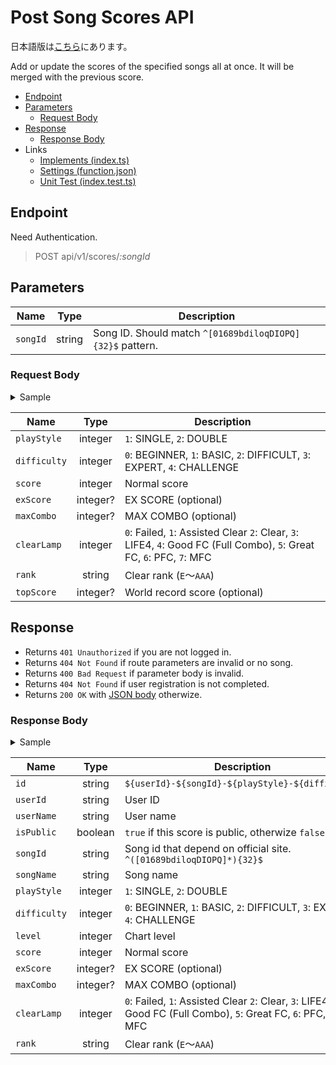 # Post Song Scores API

日本語版は[こちら](./README-ja.md)にあります。

Add or update the scores of the specified songs all at once.
It will be merged with the previous score.

- [Endpoint](#endpoint)
- [Parameters](#parameters)
  - [Request Body](#request-body)
- [Response](#response)
  - [Response Body](#response-body)
- Links
  - [Implements (index.ts)](index.ts)
  - [Settings (function.json)](function.json)
  - [Unit Test (index.test.ts)](index.test.ts)

## Endpoint

Need Authentication.

> POST api/v1/scores/*:songId*

## Parameters

|Name|Type|Description|
|----|:--:|-----------|
|`songId`|string|Song ID. Should match `^[01689bdiloqDIOPQ]{32}$` pattern.|

### Request Body

<details>
  <summary>Sample</summary>

```json
[
  {
    "playStyle": 1,
    "difficulty": 0,
    "score": 1000000,
    "exScore": 402,
    "maxCombo": 122,
    "clearLamp": 7,
    "rank": "AAA"
  },
  {
    "playStyle": 1,
    "difficulty": 1,
    "score": 999990,
    "exScore": 617,
    "maxCombo": 194,
    "clearLamp": 6,
    "rank": "AAA",
    "topScore": 1000000
  }
]
```

</details>

|Name|Type|Description|
|----|:--:|-----------|
|`playStyle`|integer|`1`: SINGLE, `2`: DOUBLE|
|`difficulty`|integer|`0`: BEGINNER, `1`: BASIC, `2`: DIFFICULT, `3`: EXPERT, `4`: CHALLENGE|
|`score`|integer|Normal score|
|`exScore`|integer?|EX SCORE (optional)|
|`maxCombo`|integer?|MAX COMBO (optional)|
|`clearLamp`|integer|`0`: Failed, `1`: Assisted Clear `2`: Clear, `3`: LIFE4, `4`: Good FC (Full Combo), `5`: Great FC, `6`: PFC, `7`: MFC|
|`rank`|string|Clear rank (`E`～`AAA`)|
|`topScore`|integer?|World record score (optional)|

## Response

- Returns `401 Unauthorized` if you are not logged in.
- Returns `404 Not Found` if route parameters are invalid or no song.
- Returns `400 Bad Request` if parameter body is invalid.
- Returns `404 Not Found` if user registration is not completed.
- Returns `200 OK` with [JSON body](#response-body) otherwize.

### Response Body

<details>
  <summary>Sample</summary>

```json
[
  {
    "id": "public_user-QPd01OQqbOIiDoO1dbdo1IIbb60bqPdl-1-0",
    "userId": "public_user",
    "userName": "AFRO",
    "isPublic": true,
    "songId": "QPd01OQqbOIiDoO1dbdo1IIbb60bqPdl",
    "songName": "愛言葉",
    "playStyle": 1,
    "difficulty": 0,
    "level": 3,
    "score": 1000000,
    "exScore": 402,
    "maxCombo": 122,
    "clearLamp": 7,
    "rank": "AAA"
  },
  {
    "id": "public_user-QPd01OQqbOIiDoO1dbdo1IIbb60bqPdl-1-1",
    "userId": "public_user",
    "userName": "AFRO",
    "isPublic": true,
    "songId": "QPd01OQqbOIiDoO1dbdo1IIbb60bqPdl",
    "songName": "愛言葉",
    "playStyle": 1,
    "difficulty": 1,
    "level": 5,
    "score": 999990,
    "exScore": 617,
    "maxCombo": 194,
    "clearLamp": 6,
    "rank": "AAA"
  }
]
```

</details>

|Name|Type|Description|
|----|:--:|-----------|
|`id`|string|`${userId}-${songId}-${playStyle}-${difficulty}`|
|`userId`|string|User ID|
|`userName`|string|User name|
|`isPublic`|boolean|`true` if this score is public, otherwize `false`|
|`songId`|string|Song id that depend on official site. `^([01689bdiloqDIOPQ]*){32}$`|
|`songName`|string|Song name|
|`playStyle`|integer|`1`: SINGLE, `2`: DOUBLE|
|`difficulty`|integer|`0`: BEGINNER, `1`: BASIC, `2`: DIFFICULT, `3`: EXPERT, `4`: CHALLENGE|
|`level`|integer|Chart level|
|`score`|integer|Normal score|
|`exScore`|integer?|EX SCORE (optional)|
|`maxCombo`|integer?|MAX COMBO (optional)|
|`clearLamp`|integer|`0`: Failed, `1`: Assisted Clear `2`: Clear, `3`: LIFE4, `4`: Good FC (Full Combo), `5`: Great FC, `6`: PFC, `7`: MFC|
|`rank`|string|Clear rank (`E`～`AAA`)|
